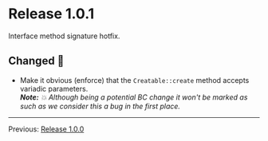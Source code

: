 # Release 1.0.1

Interface method signature hotfix.

## Changed :slot_machine:

- Make it obvious (enforce) that the `Creatable::create` method accepts variadic parameters.  
_**Note:** :boom: Although being a potential BC change it won't be marked as such as we consider this a bug in the first place._

---

Previous: [Release 1.0.0](CHANGELOG-1.0.0.md)
